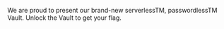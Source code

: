 We are proud to present our brand-new serverlessTM️, passwordlessTM️ Vault. Unlock the Vault to get your flag.
